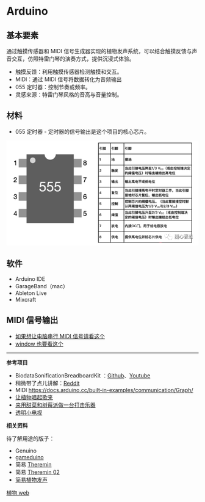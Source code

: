 # Arduino

## 基本要素

通过触摸传感器和 MIDI 信号生成器实现的植物发声系统，可以结合触摸反馈与声音交互，仿照特雷门琴的演奏方式，提供沉浸式体验。

- 触摸反馈：利用触摸传感器检测触摸和交互。
- MIDI：通过 MIDI 信号将数据转化为音频输出
- 055 定时器：控制节奏或频率。
- 灵感来源：特雷门琴风格的音高与音量控制。

## 材料

- 055 定时器 - 定时器的信号输出是这个项目的核心芯片。

![image.png](Arduino%201482048329b080c3b415eb36fc6dd88a/image.png)

## 软件

- Arduino IDE
- GarageBand（mac）
- Ableton Live
- Mixcraft

## MIDI 信号输出

- [如果想让电脑串行 MIDI 信号请看这个](https://github.com/raspy135/serialmidi?tab=readme-ov-file)
- [window 也要看这个](http://www.midiox.com/index.htm?http://www.midiox.com/myoke.htm)

---

**参考项目**

- BiodataSonificationBreadboardKit ：[Github](https://github.com/electricityforprogress/BiodataSonificationBreadboardKit)、[Youtube](https://www.youtube.com/watch?v=yuJhKUunYPE)
- 稍微带了点儿讲解：[Reddit](https://www.reddit.com/r/MaxMSP/comments/h7pfu5/i_made_a_tutorial_on_how_to_make_a_simple_arduino/)
- MIDI https://docs.arduino.cc/built-in-examples/communication/Graph/
- [让植物唱起歌来](https://www.quwj.com/2017/03/25/singing-plant-make-your-plant-sing-with-arduino.html)
- [来用甜菜和树莓派做一台打击乐器](https://www.quwj.com/2017/03/04/beetbox-raspberrypi-inside.html)
- [透明小电视](Arduino%201482048329b080c3b415eb36fc6dd88a.md)

**相关资料**

待了解用途的版子：

- Genuino
- [gameduino](http://excamera.com/sphinx/gameduino/)
- 简易 [Theremin](Arduino%201482048329b080c3b415eb36fc6dd88a.md)
- 简易 [Theremin 02](https://www.instructables.com/Arduino-Theremin-With-Variable-Pitch-and-Volume/)
- [简易植物发声](https://www.hackster.io/Aws_Alkarmi/the-plants-music-sound-responding-to-hand-touches-aee22d)

[植物 web](Arduino%201482048329b080c3b415eb36fc6dd88a/%E6%A4%8D%E7%89%A9%20web%2015e2048329b080f69422c7b52766c4bb.md)